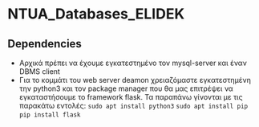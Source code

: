 # NTUA_Databases_ELIDEK

## Dependencies
- Αρχικά πρέπει να έχουμε εγκατεστημένο τον mysql-server και έναν DBMS client
- Για το κομμάτι του web server deamon χρειαζόμαστε εγκατεστημένη την python3 και τον package manager που θα μας επιτρέψει να εγκαταστήσουμε το framework flask. Τα παραπάνω γίνονται με τις παρακάτω εντολές:
`sudo apt install python3`
`sudo apt install pip`
`pip install flask`
